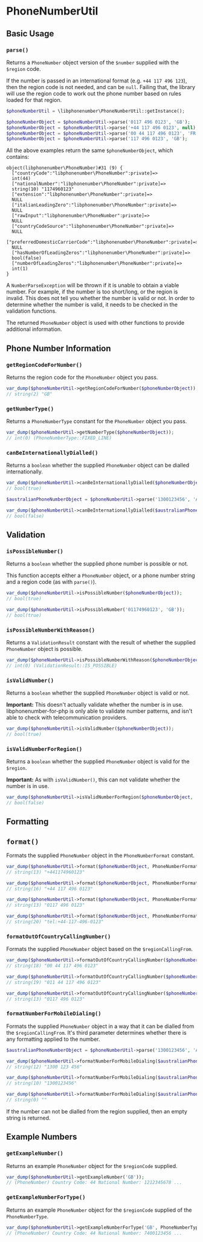 # PhoneNumberUtil

## Basic Usage

### `parse()`

Returns a `PhoneNumber` object version of the `$number`  supplied with the `$region` code.

If the number is passed in an international format (e.g. `+44 117 496 123`), then the region code is not needed, and can be `null`. Failing that, the library will use the region code to work out the phone number based on rules loaded for that region. 

```php
$phoneNumberUtil = \libphonenumber\PhoneNumberUtil::getInstance();

$phoneNumberObject = $phoneNumberUtil->parse('0117 496 0123', 'GB');
$phoneNumberObject = $phoneNumberUtil->parse('+44 117 496 0123', null);
$phoneNumberObject = $phoneNumberUtil->parse('00 44 117 496 0123', 'FR');
$phoneNumberObject = $phoneNumberUtil->parse('117 496 0123', 'GB');
```

All the above examples return the same `$phoneNumberObject`, which contains:

```
object(libphonenumber\PhoneNumber)#31 (9) {
  ["countryCode":"libphonenumber\PhoneNumber":private]=>
  int(44)
  ["nationalNumber":"libphonenumber\PhoneNumber":private]=>
  string(10) "1174960123"
  ["extension":"libphonenumber\PhoneNumber":private]=>
  NULL
  ["italianLeadingZero":"libphonenumber\PhoneNumber":private]=>
  NULL
  ["rawInput":"libphonenumber\PhoneNumber":private]=>
  NULL
  ["countryCodeSource":"libphonenumber\PhoneNumber":private]=>
  NULL
  ["preferredDomesticCarrierCode":"libphonenumber\PhoneNumber":private]=>
  NULL
  ["hasNumberOfLeadingZeros":"libphonenumber\PhoneNumber":private]=>
  bool(false)
  ["numberOfLeadingZeros":"libphonenumber\PhoneNumber":private]=>
  int(1)
}
```

A `NumberParseException` will be thrown if it is unable to obtain a viable number. For example, if the number is too short/long, or the region is invalid. This does not tell you whether the number is valid or not. In order to determine whether the number is valid, it needs to be checked in the validation functions.

The returned `PhoneNumber` object is used with other functions to provide additional information.

## Phone Number Information

### `getRegionCodeForNumber()`

Returns the region code for the `PhoneNumber` object you pass.

```php
var_dump($phoneNumberUtil->getRegionCodeForNumber($phoneNumberObject));
// string(2) "GB"
```

### `getNumberType()`

Returns a `PhoneNumberType` constant for the `PhoneNumber` object you pass.

```php
var_dump($phoneNumberUtil->getNumberType($phoneNumberObject));
// int(0) (PhoneNumberType::FIXED_LINE)
```

### `canBeInternationallyDialled()`

Returns a `boolean` whether the supplied `PhoneNumber` object can be dialled internationally.

```php
var_dump($phoneNumberUtil->canBeInternationallyDialled($phoneNumberObject));
// bool(true)

$australianPhoneNumberObject = $phoneNumberUtil->parse('1300123456', 'AU');

var_dump($phoneNumberUtil->canBeInternationallyDialled($australianPhoneNumberObject));
// bool(false)
```

## Validation

### `isPossibleNumber()`

Returns a `boolean` whether the supplied phone number is possible or not.

This function accepts either a `PhoneNumber` object, or a phone number string and a region code (as with `parse()`).

```php
var_dump($phoneNumberUtil->isPossibleNumber($phoneNumberObject));
// bool(true)

var_dump($phoneNumberUtil->isPossibleNumber('01174960123', 'GB'));
// bool(true)
```

### `isPossibleNumberWithReason()`

Returns a `ValidationResult` constant with the result of whether the supplied `PhoneNumber` object is possible.

```php
var_dump($phoneNumberUtil->isPossibleNumberWithReason($phoneNumberObject));
// int(0) (ValidationResult::IS_POSSIBLE)
```

### `isValidNumber()`

Returns a `boolean` whether the supplied `PhoneNumber` object is valid or not.

**Important:** This doesn't actually validate whether the number is in use. libphonenumber-for-php is only able to validate number patterns, and isn't able to check with telecommunication providers.

```php
var_dump($phoneNumberUtil->isValidNumber($phoneNumberObject));
// bool(true)
```

### `isValidNumberForRegion()`

Returns a `boolean` whether the supplied `PhoneNumber` object is valid for the `$region`.

**Important:** As with `isValidNumber()`, this can not validate whether the number is in use.

```php
var_dump($phoneNumberUtil->isValidNumberForRegion($phoneNumberObject, 'FR'));
// bool(false)
```

## Formatting

## `format()`

Formats the supplied `PhoneNumber` object in the `PhoneNumberFormat` constant.

```php
var_dump($phoneNumberUtil->format($phoneNumberObject, PhoneNumberFormat::E164));
// string(13) "+441174960123"

var_dump($phoneNumberUtil->format($phoneNumberObject, PhoneNumberFormat::INTERNATIONAL));
// string(16) "+44 117 496 0123"

var_dump($phoneNumberUtil->format($phoneNumberObject, PhoneNumberFormat::NATIONAL));
// string(13) "0117 496 0123"

var_dump($phoneNumberUtil->format($phoneNumberObject, PhoneNumberFormat::RFC3966));
// string(20) "tel:+44-117-496-0123"
```

### `formatOutOfCountryCallingNumber()`

Formats the supplied `PhoneNumber` object based on the `$regionCallingFrom`.

```php
var_dump($phoneNumberUtil->formatOutOfCountryCallingNumber($phoneNumberObject, 'FR'));
// string(18) "00 44 117 496 0123"

var_dump($phoneNumberUtil->formatOutOfCountryCallingNumber($phoneNumberObject, 'US'));
// string(19) "011 44 117 496 0123"

var_dump($phoneNumberUtil->formatOutOfCountryCallingNumber($phoneNumberObject, 'GB'));
// string(13) "0117 496 0123"
```

### `formatNumberForMobileDialing()`

Formats the supplied `PhoneNumber` object in a way that it can be dialled from the `$regionCallingFrom`. It's third parameter determines whether there is any formatting applied to the number.

```php
$australianPhoneNumberObject = $phoneNumberUtil->parse('1300123456', 'AU');

var_dump($phoneNumberUtil->formatNumberForMobileDialing($australianPhoneNumberObject, 'AU', true));
// string(12) "1300 123 456"

var_dump($phoneNumberUtil->formatNumberForMobileDialing($australianPhoneNumberObject, 'AU', false));
// string(10) "1300123456"

var_dump($phoneNumberUtil->formatNumberForMobileDialing($australianPhoneNumberObject, 'US', true));
// string(0) ""
```

If the number can not be dialled from the region supplied, then an empty string is returned.

## Example Numbers

### `getExampleNumber()`

Returns an example `PhoneNumber` object for the `$regionCode` supplied.

```php
var_dump($phoneNumberUtil->getExampleNumber('GB'));
// (PhoneNumber) Country Code: 44 National Number: 1212345678 ... 
```

### `getExampleNumberForType()`

Returns an example `PhoneNumber` object for the `$regionCode` supplied of the `PhoneNumberType`.

```php
var_dump($phoneNumberUtil->getExampleNumberForType('GB', PhoneNumberType::MOBILE));
// (PhoneNumber) Country Code: 44 National Number: 7400123456 ...
```

